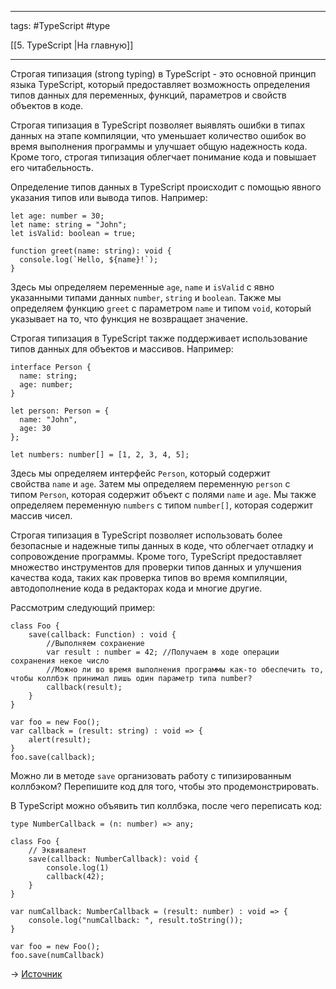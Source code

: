 ____

tags: #TypeScript #type 

[[5. TypeScript |На главную]]

_____

Строгая типизация (strong typing) в TypeScript - это основной принцип языка TypeScript, который предоставляет возможность определения типов данных для переменных, функций, параметров и свойств объектов в коде.

Строгая типизация в TypeScript позволяет выявлять ошибки в типах данных на этапе компиляции, что уменьшает количество ошибок во время выполнения программы и улучшает общую надежность кода. Кроме того, строгая типизация облегчает понимание кода и повышает его читабельность.

Определение типов данных в TypeScript происходит с помощью явного указания типов или вывода типов. Например:

```
let age: number = 30;
let name: string = "John";
let isValid: boolean = true;

function greet(name: string): void {
  console.log(`Hello, ${name}!`);
}
```

Здесь мы определяем переменные `age`, `name` и `isValid` с явно указанными типами данных `number`, `string` и `boolean`. Также мы определяем функцию `greet` с параметром `name` и типом `void`, который указывает на то, что функция не возвращает значение.

Строгая типизация в TypeScript также поддерживает использование типов данных для объектов и массивов. Например:

```
interface Person {
  name: string;
  age: number;
}

let person: Person = {
  name: "John",
  age: 30
};

let numbers: number[] = [1, 2, 3, 4, 5];
```

Здесь мы определяем интерфейс `Person`, который содержит свойства `name` и `age`. Затем мы определяем переменную `person` с типом `Person`, которая содержит объект с полями `name` и `age`. Мы также определяем переменную `numbers` с типом `number[]`, которая содержит массив чисел.

Строгая типизация в TypeScript позволяет использовать более безопасные и надежные типы данных в коде, что облегчает отладку и сопровождение программы. Кроме того, TypeScript предоставляет множество инструментов для проверки типов данных и улучшения качества кода, таких как проверка типов во время компиляции, автодополнение кода в редакторах кода и многие другие.

Рассмотрим следующий пример:  
  
```
class Foo {
    save(callback: Function) : void {
        //Выполняем сохранение
        var result : number = 42; //Получаем в ходе операции сохранения некое число
        //Можно ли во время выполнения программы как-то обеспечить то, чтобы коллбэк принимал лишь один параметр типа number?
        callback(result);
    }
}

var foo = new Foo();
var callback = (result: string) : void => {
    alert(result);
}
foo.save(callback);
```
  
Можно ли в методе `save` организовать работу с типизированным коллбэком? Перепишите код для того, чтобы это продемонстрировать.  
  
В TypeScript можно объявить тип коллбэка, после чего переписать код:  
  
```
type NumberCallback = (n: number) => any;

class Foo {
    // Эквивалент
    save(callback: NumberCallback): void {
        console.log(1)
        callback(42);
    }
}

var numCallback: NumberCallback = (result: number) : void => {
    console.log("numCallback: ", result.toString());
}

var foo = new Foo();
foo.save(numCallback)
```

  
→ [Источник](https://stackoverflow.com/questions/12694530/what-is-typescript-and-why-would-i-use-it-in-place-of-javascript)